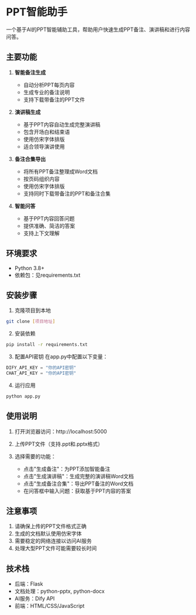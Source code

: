 # PPT智能助手

一个基于AI的PPT智能辅助工具，帮助用户快速生成PPT备注、演讲稿和进行内容问答。

## 主要功能

1. **智能备注生成**
   - 自动分析PPT每页内容
   - 生成专业的备注说明
   - 支持下载带备注的PPT文件

2. **演讲稿生成**
   - 基于PPT内容自动生成完整演讲稿
   - 包含开场白和结束语
   - 使用仿宋字体排版
   - 适合领导演讲使用

3. **备注合集导出**
   - 将所有PPT备注整理成Word文档
   - 按页码组织内容
   - 使用仿宋字体排版
   - 支持同时下载带备注的PPT和备注合集

4. **智能问答**
   - 基于PPT内容回答问题
   - 提供准确、简洁的答案
   - 支持上下文理解

## 环境要求

- Python 3.8+
- 依赖包：见requirements.txt

## 安装步骤

1. 克隆项目到本地
```bash
git clone [项目地址]
```

2. 安装依赖
```bash
pip install -r requirements.txt
```

3. 配置API密钥
在app.py中配置以下变量：
```python
DIFY_API_KEY = "你的API密钥"
CHAT_API_KEY = "你的API密钥"
```

4. 运行应用
```bash
python app.py
```

## 使用说明

1. 打开浏览器访问：http://localhost:5000

2. 上传PPT文件（支持.ppt和.pptx格式）

3. 选择需要的功能：
   - 点击"生成备注"：为PPT添加智能备注
   - 点击"生成演讲稿"：生成完整的演讲稿Word文档
   - 点击"生成备注合集"：导出PPT备注的Word文档
   - 在问答框中输入问题：获取基于PPT内容的答案

## 注意事项

1. 请确保上传的PPT文件格式正确
2. 生成的文档默认使用仿宋字体
3. 需要稳定的网络连接以访问AI服务
4. 处理大型PPT文件可能需要较长时间

## 技术栈

- 后端：Flask
- 文档处理：python-pptx, python-docx
- AI服务：Dify API
- 前端：HTML/CSS/JavaScript
